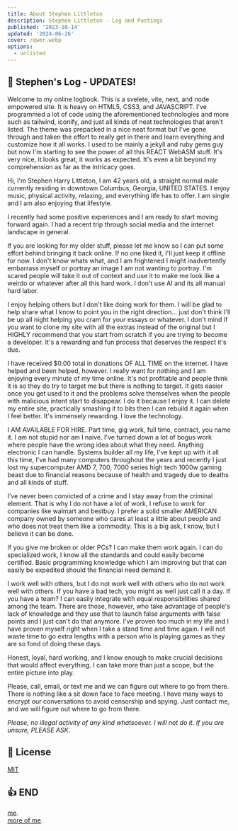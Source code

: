 ```yaml
---
title: About Stephen Littleton
description: Stephen Littleton - Log and Postings
published: '2023-10-14'
updated: '2024-06-26'
cover: /qwer.webp
options:
  - unlisted
---
```

<script lang="en">
  import Confetti from 'svelte-confetti'
</script>

 <Confetti infinite />

## 🎉 Stephen's Log - UPDATES!

Welcome to my online logbook. This is a svelete, vite, next, and node empowered site. It is heavy on HTML5, CSS3, and JAVASCRIPT. I've programmed a lot of code using the aforementioned technologies and more such as tailwind, iconify, and just all kinds of neat technologies that aren't listed. The theme was prepacked in a nice neat format but I've gone through and taken the effort to really get in there and learn everything and customize how it all works. I used to be mainly a jekyll and ruby gems guy but now I'm starting to see the power of all this REACT WebASM stuff. It's very nice, it looks great, it works as expected. It's even a bit beyond my comprehension as far as the intricacy goes.  

Hi, I'm Stephen Harry Littleton, I am 42 years old, a straight normal male currently residing in downtown Columbus, Georgia, UNITED STATES. I enjoy music, physical activity, relaxing, and everything life has to offer. I am single and I am also enjoying that lifestyle.  

I recently had some positive experiences and I am ready to start moving forward again. I had a recent trip through social media and the internet landscape in general.  

If you are looking for my older stuff, please let me know so I can put some effort behind bringing it back online. If no one liked it, I'll just keep it offline for now. I don't know whats what, and I am frightened I might inadvertently embarrass myself or portray an image I am not wanting to portray. I'm scared people will take it out of context and use it to make me look like a weirdo or whatever after all this hard work. I don't use AI and its all manual hard labor.  

I enjoy helping others but I don't like doing work for them. I will be glad to help share what I know to point you in the right direction... just don't think I'll be up all night helping you cram for your essays or whatever. I don't mind if you want to clone my site with all the extras instead of the original but I HIGHLY recommend that you start from scratch if you are trying to become a developer. It's a rewarding and fun process that deserves the respect it's due.  

I have received $0.00 total in donations OF ALL TIME on the internet. I have helped and been helped, however. I really want for nothing and I am enjoying every minute of my time online. It's not profitable and people think it is so they do try to target me but there is nothing to target. It gets easier once you get used to it and the problems solve themselves when the people with malicious intent start to disappear. I do it because I enjoy it. I can delete my entire site, practically smashing it to bits then I can rebuild it again when I feel better. It's immensely rewarding. I love the technology.  

I AM AVAILABLE FOR HIRE. Part time, gig work, full time, contract, you name it. I am not stupid nor am I naive. I've turned down a lot of bogus work where people have the wrong idea about what they need. Anything electronic I can handle. Systems builder all my life, I've kept up with it all this time, I've had many computers throughout the years and recently I just lost my supercomputer AMD 7, 700, 7000 series high tech 1000w gaming beast due to financial reasons because of health and tragedy due to deaths and all kinds of stuff.  

I've never been convicted of a crime and I stay away from the criminal element. That is why I do not have a lot of work, I refuse to work for companies like walmart and bestbuy. I prefer a solid smaller AMERICAN company owned by someone who cares at least a little about people and who does not treat them like a commodity. This is a big ask, I know, but I believe it can be done.  

If you give me broken or older PCs? I can make them work again. I can do specialized work, I know all the standards and could easily become certified. Basic programming knowledge which I am improving but that can easily be expedited should the financial need demand it.  

I work well with others, but I do not work well with others who do not work well with others. If you have a bad tech, you might as well just call it a day. If you have a team? I can easily integrate with equal responsibilities shared among the team. There are those, however, who take advantage of people's lack of knowledge and they use that to launch false arguments with false points and I just can't do that anymore. I've proven too much in my life and I have proven myself right when I take a stand time and time again. I will not waste time to go extra lengths with a person who is playing games as they are so fond of doing these days.  

Honest, loyal, hard working, and I know enough to make crucial decisions that would affect everything. I can take more than just a scope, but the entire picture into play.  

Please, call, email, or text me and we can figure out where to go from there. There is nothing like a sit down face to face meeting. I have many ways to encrypt our conversations to avoid censorship and spying. Just contact me, and we will figure out where to go from there.  

*Please, no illegal activity of any kind whatsoever. I will not do it. If you are unsure, PLEASE ASK.*  

## 📝 License

[MIT](https://github.com/djreefa/sllog/blob/main/LICENSE)  

## 👍 END

[me](https://flickr.com/stephen730).  
[more of me](https://flickr.com/stephenlittleton).  
